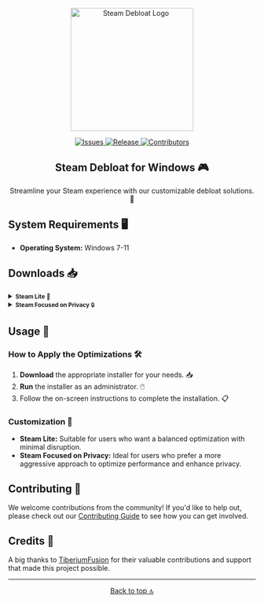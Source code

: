 <p align="center">
  <a href="https://github.com/mtytyx/Steam-Debloat/releases">
    <img src="https://raw.githubusercontent.com/mtytyx/Steam-Debloat/main/assets/logo.webp" alt="Steam Debloat Logo" width="250"/>
  </a>
</p>

<p align="center">
  <a href="https://github.com/mtytyx/Steam-Debloat/issues">
    <img src="https://img.shields.io/github/issues/mtytyx/Steam-Debloat" alt="Issues"/>
  </a>
  <a href="https://github.com/mtytyx/Steam-Debloat/tags">
    <img src="https://img.shields.io/github/v/tag/mtytyx/Steam-Debloat" alt="Release"/>
  </a>
  <a href="https://github.com/mtytyx/Steam-Debloat/blob/main/CONTRIBUTING.md">
    <img src="https://img.shields.io/github/contributors/mtytyx/Steam-Debloat" alt="Contributors"/>
  </a>
</p>

<h2 align="center"><b>Steam Debloat for Windows</b> 🎮</h2>

<p align="center">
  Streamline your Steam experience with our customizable debloat solutions. 🚀
</p>

## System Requirements 🖥️

- **Operating System:** Windows 7-11

## Downloads 📥

<details>
<summary><small><b>Steam Lite</b> 🌟</small></summary>

  <p>This version provides a balanced approach to optimizing Steam. It improves performance by reducing background resource usage and removing non-essential components, while maintaining a good level of functionality.</p>

  <ul>
    <li><strong>Functionality:</strong> Optimizes startup time, reduces background resource usage, and removes non-essential elements.</li>
    <li><strong>Advantages:</strong>
      <ul>
        <li>Improved performance with reduced system load. ⚡</li>
        <li>Minimal impact on Steam's core functionality. 👍</li>
        <li>Less frequent user prompts during installation. ⏳</li>
      </ul>
    </li>
    <li><strong>Disadvantages:</strong>
      <ul>
        <li>May not remove all bloatware. 🛠️</li>
        <li>Possible residual components that might still impact performance. 🚧</li>
      </ul>
    </li>
  </ul>
  
  <p>To get started, download and run the <a href="https://github.com/mtytyx/Steam-Debloat/releases/download/v2.2/Installer.bat">Installer.bat</a> 🛠️</p>
</details>

<details>
<summary><small><b>Steam Focused on Privacy</b> 🔒</small></summary>

  <p>This version offers a more aggressive optimization approach, focusing on privacy and minimalism. It removes additional components and features for a leaner Steam client.</p>

  <ul>
    <li><strong>Functionality:</strong> Enhances performance by removing more non-essential features and background services. Designed for a lightweight and efficient Steam experience.</li>
    <li><strong>Advantages:</strong>
      <ul>
        <li>Significant reduction in system resource usage. 🚀</li>
        <li>Faster startup and operation. ⚡</li>
        <li>Cleaner installation with more aggressive removal of unnecessary components. 🧹</li>
      </ul>
    </li>
    <li><strong>Disadvantages:</strong>
      <ul>
        <li>May impact some Steam features or functionalities. ⚠️</li>
        <li>Potential loss of useful features for some users. 🔍</li>
      </ul>
    </li>
  </ul>
  
  <p>To get started, download and run the <a href="https://github.com/mtytyx/Steam-Debloat/releases/download/v2.2/Installer-Lite.bat">Installer-Lite.bat</a> 🛠️</p>
</details>

## Usage 🚀

### How to Apply the Optimizations 🛠️

1. **Download** the appropriate installer for your needs. 📥
2. **Run** the installer as an administrator. 🖱️
3. Follow the on-screen instructions to complete the installation. 📋

### Customization 🎨

- **Steam Lite:** Suitable for users who want a balanced optimization with minimal disruption.
- **Steam Focused on Privacy:** Ideal for users who prefer a more aggressive approach to optimize performance and enhance privacy.

## Contributing 🤝

We welcome contributions from the community! If you'd like to help out, please check out our [Contributing Guide](https://github.com/mtytyx/Steam-Debloat/blob/main/assets/CONTRIBUTING.md) to see how you can get involved.

## Credits 🙏

A big thanks to [TiberiumFusion](https://github.com/TiberiumFusion) for their valuable contributions and support that made this project possible.

---

<p align="center">
  <a href="#top">Back to top 🔝</a>
</p>
